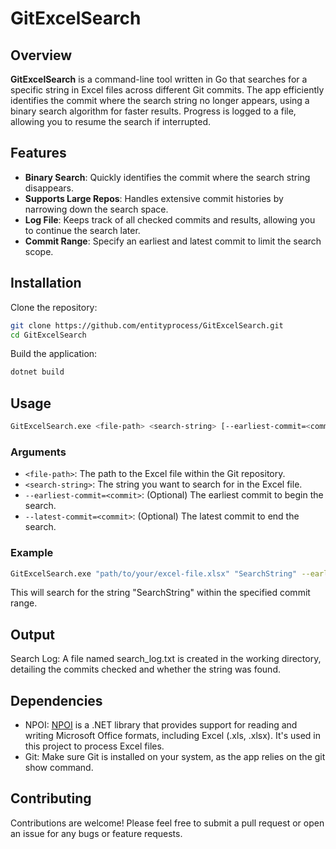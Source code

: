 # GitExcelSearch

## Overview

**GitExcelSearch** is a command-line tool written in Go that searches for a specific string in Excel files across different Git commits. The app efficiently identifies the commit where the search string no longer appears, using a binary search algorithm for faster results. Progress is logged to a file, allowing you to resume the search if interrupted.

## Features

- **Binary Search**: Quickly identifies the commit where the search string disappears.
- **Supports Large Repos**: Handles extensive commit histories by narrowing down the search space.
- **Log File**: Keeps track of all checked commits and results, allowing you to continue the search later.
- **Commit Range**: Specify an earliest and latest commit to limit the search scope.

## Installation

Clone the repository:

```bash
git clone https://github.com/entityprocess/GitExcelSearch.git
cd GitExcelSearch
```

Build the application:

```bash
dotnet build
```

## Usage

```bash
GitExcelSearch.exe <file-path> <search-string> [--earliest-commit=<commit>] [--latest-commit=<commit>]
```

### Arguments

* `<file-path>`: The path to the Excel file within the Git repository.
* `<search-string>`: The string you want to search for in the Excel file.
* `--earliest-commit=<commit>`: (Optional) The earliest commit to begin the search.
* `--latest-commit=<commit>`: (Optional) The latest commit to end the search.

### Example

```bash
GitExcelSearch.exe "path/to/your/excel-file.xlsx" "SearchString" --earliest-commit=abc123 --latest-commit=def456
```

This will search for the string "SearchString" within the specified commit range.

## Output

Search Log: A file named search_log.txt is created in the working directory, detailing the commits checked and whether the string was found.

## Dependencies

* NPOI: [NPOI](https://github.com/nissl-lab/npoi) is a .NET library that provides support for reading and writing Microsoft Office formats, including Excel (.xls, .xlsx). It's used in this project to process Excel files.
* Git: Make sure Git is installed on your system, as the app relies on the git show command.

## Contributing

Contributions are welcome! Please feel free to submit a pull request or open an issue for any bugs or feature requests.
